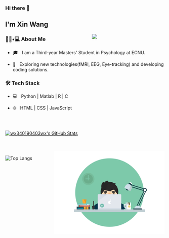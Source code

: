 ### Hi there 👋<h2> I'm Xin Wang</h2>

<img align='right' src="https://media.giphy.com/media/M9gbBd9nbDrOTu1Mqx/giphy.gif" width="230">

<h3> 👨🏻•💻 About Me </h3>



- 🎓 &nbsp;  I am a Third-year Masters' Student in Psychology at ECNU.

- 🤔 &nbsp; Exploring new technologies(fMRI, EEG, Eye-tracking) and developing coding solutions.




<h3>🛠 Tech Stack</h3>



- 💻 &nbsp; Python | Matlab | R | C 

- 🌐 &nbsp; HTML | CSS | JavaScript





<br/><br/>

[![wx340190403wx's GitHub Stats](https://github-readme-stats.vercel.app/api?username=wx340190403wx&show_icons=true)](https://github.com/wx340190403wx)

<br/>

<br/>

<img src="https://github.com/nirala69/nirala69/blob/master/70804f7e25b11f29db904f2fa7b4cd9d.gif" width="350" align='right'>

![Top Langs](https://github-readme-stats.vercel.app/api/top-langs/?username=wx340190403wx&show_icons=true)

<br><br>




